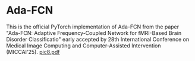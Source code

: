 # Ada-FCN
This is the official PyTorch implementation of Ada-FCN from the paper "Ada-FCN: Adaptive Frequency-Coupled Network for fMRI-Based Brain Disorder Classificatio" early accepted by 28th International Conference on Medical Image Computing and Computer-Assisted Intervention (MICCAI'25).
[pic8.pdf](https://github.com/user-attachments/files/20898171/pic8.pdf)
